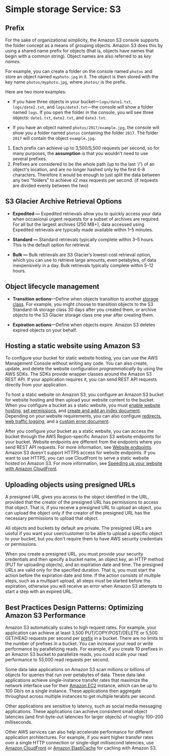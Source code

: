 # Simple storage Service: S3

## Prefix
For the sake of organizational simplicity, the Amazon S3 console supports the folder concept as a means of grouping objects. Amazon S3 does this by using a shared name prefix for objects (that is, objects have names that begin with a common string). Object names are also referred to as  _key names_.

For example, you can create a folder on the console named  `photos`  and store an object named  `myphoto.jpg`  in it. The object is then stored with the key name  `photos/myphoto.jpg`, where  `photos/`  is the prefix.

Here are two more examples:

-   If you have three objects in your bucket—`logs/date1.txt`,  `logs/date2.txt`, and  `logs/date3.txt`—the console will show a folder named  `logs`. If you open the folder in the console, you will see three objects:  `date1.txt`,  `date2.txt`, and  `date3.txt`.
    
-   If you have an object named  `photos/2017/example.jpg`, the console will show you a folder named  `photos`  containing the folder  `2017`. The folder  `2017`  will contain the object  `example.jpg`.

1.  Each prefix can achieve up to 3,500/5,500 requests per second, so for many purposes, the  **assumption**  is that you wouldn't need to use several prefixes.
2.  Prefixes are considered to be the whole path (up to the last '/') of an object's location, and are no longer hashed only by the first 6-8 characters. Therefore it would be enough to just split the data between any two "folders" to achieve x2 max requests per second. (if requests are divided evenly between the two)


## S3 Glacier Archive Retrieval Options
-   **Expedited —**  Expedited retrievals allow you to quickly access your data when occasional urgent requests for a subset of archives are required. For all but the largest archives (250 MB+), data accessed using Expedited retrievals are typically made available within 1–5 minutes.
    
-   **Standard —**  Standard retrievals typically complete within 3–5 hours. This is the default option for retrieval.
    
-   **Bulk —**  Bulk retrievals are S3 Glacier’s lowest-cost retrieval option, which you can use to retrieve large amounts, even petabytes, of data inexpensively in a day. Bulk retrievals typically complete within 5–12 hours.

## Object lifecycle management
-   **Transition actions**—Define when objects transition to another  [storage class](https://docs.aws.amazon.com/AmazonS3/latest/dev/storage-class-intro.html). For example, you might choose to transition objects to the S3 Standard-IA storage class 30 days after you created them, or archive objects to the S3 Glacier storage class one year after creating them.
    
-   **Expiration actions**—Define when objects expire. Amazon S3 deletes expired objects on your behalf.

## Hosting a static website using Amazon S3
To configure your bucket for static website hosting, you can use the AWS Management Console without writing any code. You can also create, update, and delete the website configuration  _programmatically_  by using the AWS SDKs. The SDKs provide wrapper classes around the Amazon S3 REST API. If your application requires it, you can send REST API requests directly from your application.

To host a static website on Amazon S3, you configure an Amazon S3 bucket for website hosting and then upload your website content to the bucket. When you configure a bucket as a static website, you must  [enable website hosting](https://docs.aws.amazon.com/AmazonS3/latest/dev/EnableWebsiteHosting.html),  [set permissions](https://docs.aws.amazon.com/AmazonS3/latest/dev/WebsiteAccessPermissionsReqd.html), and  [create and add an index document](https://docs.aws.amazon.com/AmazonS3/latest/dev/IndexDocumentSupport.html). Depending on your website requirements, you can also configure  [redirects](https://docs.aws.amazon.com/AmazonS3/latest/dev/how-to-page-redirect.html),  [web traffic logging](https://docs.aws.amazon.com/AmazonS3/latest/dev/LoggingWebsiteTraffic.html), and a  [custom error document](https://docs.aws.amazon.com/AmazonS3/latest/dev/CustomErrorDocSupport.html).

After you configure your bucket as a static website, you can access the bucket through the AWS Region-specific Amazon S3 website endpoints for your bucket. Website endpoints are different from the endpoints where you send REST API requests. For more information, see  [Website endpoints](https://docs.aws.amazon.com/AmazonS3/latest/dev/WebsiteEndpoints.html). Amazon S3 doesn't support HTTPS access for website endpoints. If you want to use HTTPS, you can use CloudFront to serve a static website hosted on Amazon S3. For more information, see  [Speeding up your website with Amazon CloudFront](https://docs.aws.amazon.com/AmazonS3/latest/dev/website-hosting-cloudfront-walkthrough.html).

## Uploading objects using presigned URLs

A presigned URL gives you access to the object identified in the URL, provided that the creator of the presigned URL has permissions to access that object. That is, if you receive a presigned URL to upload an object, you can upload the object only if the creator of the presigned URL has the necessary permissions to upload that object.

All objects and buckets by default are private. The presigned URLs are useful if you want your user/customer to be able to upload a specific object to your bucket, but you don't require them to have AWS security credentials or permissions.

When you create a presigned URL, you must provide your security credentials and then specify a bucket name, an object key, an HTTP method (PUT for uploading objects), and an expiration date and time. The presigned URLs are valid only for the specified duration. That is, you must start the action before the expiration date and time. If the action consists of multiple steps, such as a multipart upload, all steps must be started before the expiration, otherwise you will receive an error when Amazon S3 attempts to start a step with an expired URL.

## Best Practices Design Patterns: Optimizing Amazon S3 Performance

Amazon S3 automatically scales to high request rates. For example, your application can achieve at least 3,500 PUT/COPY/POST/DELETE or 5,500 GET/HEAD requests per second per  [prefix](https://docs.aws.amazon.com/general/latest/gr/glos-chap.html#keyprefix)  in a bucket. There are no limits to the number of prefixes in a bucket. You can increase your read or write performance by parallelizing reads. For example, if you create 10 prefixes in an Amazon S3 bucket to parallelize reads, you could scale your read performance to 55,000 read requests per second.

Some data lake applications on Amazon S3 scan millions or billions of objects for queries that run over petabytes of data. These data lake applications achieve single-instance transfer rates that maximize the network interface use for their  [Amazon EC2](https://docs.aws.amazon.com/ec2/index.html)  instance, which can be up to 100 Gb/s on a single instance. These applications then aggregate throughput across multiple instances to get multiple terabits per second.

Other applications are sensitive to latency, such as social media messaging applications. These applications can achieve consistent small object latencies (and first-byte-out latencies for larger objects) of roughly 100–200 milliseconds.

Other AWS services can also help accelerate performance for different application architectures. For example, if you want higher transfer rates over a single HTTP connection or single-digit millisecond latencies, use  [Amazon CloudFront](https://docs.aws.amazon.com/cloudfront/index.html)  or  [Amazon ElastiCache](https://docs.aws.amazon.com/elasticache/index.html)  for caching with Amazon S3.
